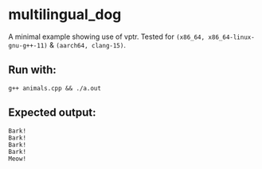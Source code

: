 # multilingual_dog

A minimal example showing use of vptr. Tested for `(x86_64, x86_64-linux-gnu-g++-11)` & `(aarch64, clang-15)`.

## Run with:

`g++ animals.cpp && ./a.out`

## Expected output:

```console
Bark!
Bark!
Bark!
Bark!
Meow!
```
